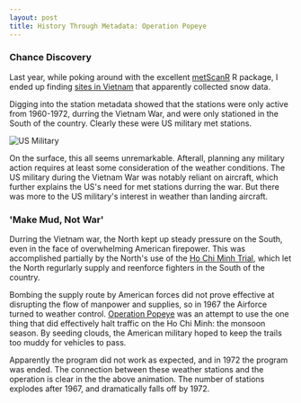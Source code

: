 ```yaml
---
layout: post
title: History Through Metadata: Operation Popeye
---
```


### Chance Discovery
Last year, while poking around with the excellent [metScanR](https://jaroberti.github.io/metScanR/) R package, I ended up finding [sites in Vietnam](https://rhlee12.github.io/documents/vietnam.html) that apparently collected snow data.

Digging into the station metadata showed that the stations were only active from 1960-1972, durring the Vietnam War, and were only stationed in the South of the country. Clearly these were US military met stations.

![US Military ](https://raw.githubusercontent.com/rhlee12/rhlee12.github.io/master/images/Vietnam_loop.gif)

On the surface, this all seems unremarkable. Afterall, planning any military action requires at least some consideration of the weather conditions. The US military during the Vietnam War was notably reliant on aircraft, which further explains the US's need for met stations durring the war. But there was more to the US military's interest in weather than landing aircraft.

### 'Make Mud, Not War'

Durring the Vietnam war, the North kept up steady pressure on the South, even in the face of overwhelming American firepower. This was accomplished partially by the North's use of the [Ho Chi Minh Trial](https://en.wikipedia.org/wiki/Ho_Chi_Minh_trail), which let the North regurlarly supply and reenforce fighters in the South of the country. 

Bombing the supply route by American forces did not prove effective at disrupting the flow of manpower and supplies, so in 1967 the Airforce turned to weather control. [Operation Popeye](https://en.wikipedia.org/wiki/Operation_Popeye) was an attempt to use the one thing that did effectively halt traffic on the Ho Chi Minh: the monsoon season. By seeding clouds, the American military hoped to keep the trails too muddy for vehicles to pass.

Apparently the program did not work as expected, and in 1972 the program was ended. The connection between these weather stations and the operation is clear in the the above animation. The number of stations explodes after 1967, and dramatically falls off by 1972.




